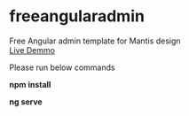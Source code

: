 # freeangularadmin
Free Angular admin template for Mantis design<br>
[Live Demmo
](https://therichpost.com/free-angular-admin-dashboard-template-built-with-angular-18and-latest-bootstrap-5/)
<br>

Please run below commands<br>

**npm install**

**ng serve**
